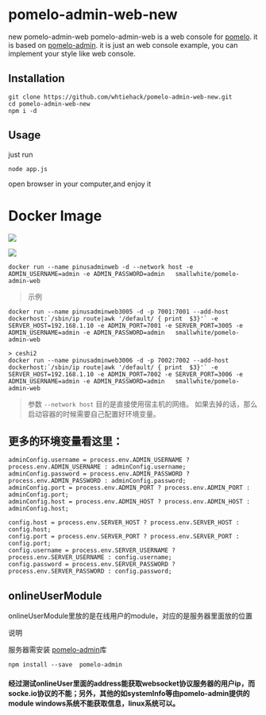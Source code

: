 # pomelo-admin-web-new
new pomelo-admin-web
pomelo-admin-web is a web console for [pomelo](https://github.com/NetEase/pomelo). it is based on [pomelo-admin](https://github.com/NetEase/pomelo-admin). it is just an web console example, you can implement your style like web console.

## Installation


```
git clone https://github.com/whtiehack/pomelo-admin-web-new.git
cd pomelo-admin-web-new
npm i -d
```


## Usage
just run

```
node app.js
```

open browser in your computer,and enjoy it

# Docker Image

[![](https://images.microbadger.com/badges/image/smallwhite/pomelo-admin-web.svg)](https://microbadger.com/images/smallwhite/pomelo-admin-web "Get your own image badge on microbadger.com")

[![](https://images.microbadger.com/badges/version/smallwhite/pomelo-admin-web.svg)](https://microbadger.com/images/smallwhite/pomelo-admin-web "Get your own version badge on microbadger.com")


```
docker run --name pinusadminweb -d --network host -e ADMIN_USERNAME=admin -e ADMIN_PASSWORD=admin   smallwhite/pomelo-admin-web
```


> 示例
```
docker run --name pinusadminweb3005 -d -p 7001:7001 --add-host dockerhost:`/sbin/ip route|awk '/default/ { print  $3}'` -e SERVER_HOST=192.168.1.10 -e ADMIN_PORT=7001 -e SERVER_PORT=3005 -e ADMIN_USERNAME=admin -e ADMIN_PASSWORD=admin   smallwhite/pomelo-admin-web

> ceshi2
docker run --name pinusadminweb3006 -d -p 7002:7002 --add-host dockerhost:`/sbin/ip route|awk '/default/ { print  $3}'` -e SERVER_HOST=192.168.1.10 -e ADMIN_PORT=7002 -e SERVER_PORT=3006 -e ADMIN_USERNAME=admin -e ADMIN_PASSWORD=admin   smallwhite/pomelo-admin-web
```

> 参数 `--network host` 目的是直接使用宿主机的网络。  如果去掉的话，那么启动容器的时候需要自己配置好环境变量。

## 更多的环境变量看这里：
```
adminConfig.username = process.env.ADMIN_USERNAME ? process.env.ADMIN_USERNAME : adminConfig.username;
adminConfig.password = process.env.ADMIN_PASSWORD ? process.env.ADMIN_PASSWORD : adminConfig.password;
adminConfig.port = process.env.ADMIN_PORT ? process.env.ADMIN_PORT : adminConfig.port;
adminConfig.host = process.env.ADMIN_HOST ? process.env.ADMIN_HOST : adminConfig.host;

config.host = process.env.SERVER_HOST ? process.env.SERVER_HOST : config.host;
config.port = process.env.SERVER_PORT ? process.env.SERVER_PORT : config.port;
config.username = process.env.SERVER_USERNAME ? process.env.SERVER_USERNAME : config.username;
config.password = process.env.SERVER_PASSWORD ? process.env.SERVER_PASSWORD : config.password;

```

## onlineUserModule


 onlineUserModule里放的是在线用户的module，对应的是服务器里面放的位置

说明

服务器需安装 [pomelo-admin](https://github.com/NetEase/pomelo-admin)库


```
npm install --save  pomelo-admin
```



#### 经过测试onlineUser里面的address能获取websocket协议服务器的用户ip，而socke.io协议的不能；另外，其他的如systemInfo等由pomelo-admin提供的module windows系统不能获取信息，linux系统可以。
